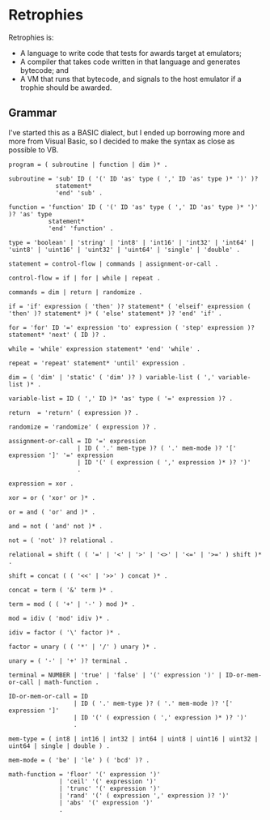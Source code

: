 # Retrophies

Retrophies is:

* A language to write code that tests for awards target at emulators;
* A compiler that takes code written in that language and generates bytecode; and
* A VM that runs that bytecode, and signals to the host emulator if a trophie should be awarded.

## Grammar

I've started this as a BASIC dialect, but I ended up borrowing more and more from Visual Basic, so I decided to make the syntax as close as possible to VB.


```
program = ( subroutine | function | dim )* .

subroutine = 'sub' ID ( '(' ID 'as' type ( ',' ID 'as' type )* ')' )?
             statement*
             'end' 'sub' .

function = 'function' ID ( '(' ID 'as' type ( ',' ID 'as' type )* ')' )? 'as' type
           statement*
           'end' 'function' .

type = 'boolean' | 'string' | 'int8' | 'int16' | 'int32' | 'int64' | 'uint8' | 'uint16' | 'uint32' | 'uint64' | 'single' | 'double' .

statement = control-flow | commands | assignment-or-call .

control-flow = if | for | while | repeat .

commands = dim | return | randomize .

if = 'if' expression ( 'then' )? statement* ( 'elseif' expression ( 'then' )? statement* )* ( 'else' statement* )? 'end' 'if' .

for = 'for' ID '=' expression 'to' expression ( 'step' expression )? statement* 'next' ( ID )? .

while = 'while' expression statement* 'end' 'while' .

repeat = 'repeat' statement* 'until' expression .

dim = ( 'dim' | 'static' ( 'dim' )? ) variable-list ( ',' variable-list )* .

variable-list = ID ( ',' ID )* 'as' type ( '=' expression )? .

return  = 'return' ( expression )? .

randomize = 'randomize' ( expression )? .

assignment-or-call = ID '=' expression
                   | ID ( '.' mem-type )? ( '.' mem-mode )? '[' expression ']' '=' expression
                   | ID '(' ( expression ( ',' expression )* )? ')'
                   .

expression = xor .

xor = or ( 'xor' or )* .

or = and ( 'or' and )* .

and = not ( 'and' not )* .

not = ( 'not' )? relational .

relational = shift ( ( '=' | '<' | '>' | '<>' | '<=' | '>=' ) shift )* .

shift = concat ( ( '<<' | '>>' ) concat )* .

concat = term ( '&' term )* .

term = mod ( ( '+' | '-' ) mod )* .

mod = idiv ( 'mod' idiv )* .

idiv = factor ( '\' factor )* .

factor = unary ( ( '*' | '/' ) unary )* .

unary = ( '-' | '+' )? terminal .

terminal = NUMBER | 'true' | 'false' | '(' expression ')' | ID-or-mem-or-call | math-function .

ID-or-mem-or-call = ID
                  | ID ( '.' mem-type )? ( '.' mem-mode )? '[' expression ']'
                  | ID '(' ( expression ( ',' expression )* )? ')'
                  .

mem-type = ( int8 | int16 | int32 | int64 | uint8 | uint16 | uint32 | uint64 | single | double ) .

mem-mode = ( 'be' | 'le' ) ( 'bcd' )? .

math-function = 'floor' '(' expression ')'
              | 'ceil' '(' expression ')'
              | 'trunc' '(' expression ')'
              | 'rand' '(' ( expression ',' expression )? ')'
              | 'abs' '(' expression ')'
              .
```
